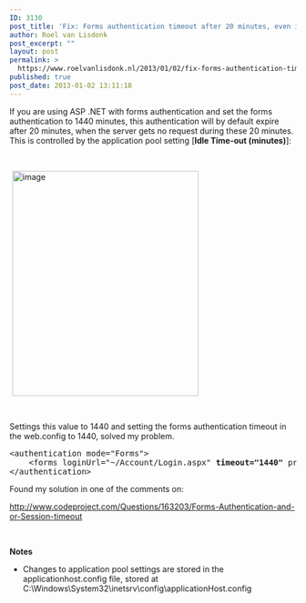 ```yaml
---
ID: 3130
post_title: 'Fix: Forms authentication timeout after 20 minutes, even if timeout is set to 1440 minutes'
author: Roel van Lisdonk
post_excerpt: ""
layout: post
permalink: >
  https://www.roelvanlisdonk.nl/2013/01/02/fix-forms-authentication-timeout-after-20-minutes-even-if-timeout-is-set-to-1440-minutes/
published: true
post_date: 2013-01-02 13:11:18
---
```

<p>If you are using ASP .NET with forms authentication and set the forms authentication to 1440 minutes, this authentication will by default expire after 20 minutes, when the server gets no request during these 20 minutes. This is controlled by the application pool setting [<strong>Idle Time-out (minutes)</strong>]:</p>  <p>&#160;</p>  <p><a href="http://www.roelvanlisdonk.nl/wp-content/uploads/2013/01/image.png" rel="lightbox"><img title="image" style="border-top: 0px; border-right: 0px; background-image: none; border-bottom: 0px; padding-top: 0px; padding-left: 0px; margin: 0px 5px; border-left: 0px; display: inline; padding-right: 0px" border="0" alt="image" src="http://www.roelvanlisdonk.nl/wp-content/uploads/2013/01/image_thumb.png" width="327" height="396" /></a></p>  <p>&#160;</p>  <p>Settings this value to 1440 and setting the forms authentication timeout in the web.config to 1440, solved my problem.</p>  <pre>&lt;authentication mode=&quot;Forms&quot;&gt;
    &lt;forms loginUrl=&quot;~/Account/Login.aspx&quot; <strong>timeout=&quot;1440&quot;</strong> protection=&quot;All&quot; defaultUrl=&quot;Default.aspx&quot;/&gt;
&lt;/authentication&gt;</pre>

<p>Found my solution in one of the comments on:</p>

<p><a title="http://www.codeproject.com/Questions/163203/Forms-Authentication-and-or-Session-timeout" href="http://www.codeproject.com/Questions/163203/Forms-Authentication-and-or-Session-timeout">http://www.codeproject.com/Questions/163203/Forms-Authentication-and-or-Session-timeout</a></p>

<p>&#160;</p>

<p><strong>Notes</strong></p>

<ul>
  <li>
    <div align="left">Changes to application pool settings are stored in the applicationhost.config file, stored at C:\Windows\System32\inetsrv\config\applicationHost.config</div>
  </li>
</ul>